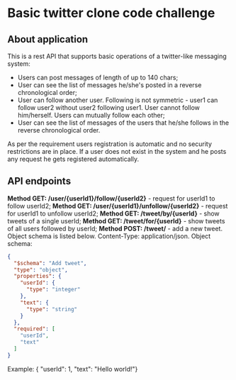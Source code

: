 # Basic twitter clone code challenge

## About application
This is a rest API that supports basic operations of a twitter-like messaging system:
* Users can post messages of length of up to 140 chars;
* User can see the list of messages he/she's posted in a reverse chronological order;
* User can follow another user. Following is not symmetric - user1 can follow user2 without user2 following user1. User cannot follow him/herself. Users can mutually follow each other;
* User can see the list of messages of the users that he/she follows in the reverse chronological order.

As per the requirement users registration is automatic and no security restrictions are in place. If a user does not exist in the system and he posts any request he gets registered automatically.

## API endpoints

**Method GET: /user/{userId1}/follow/{userId2}** - request for userId1 to follow userId2;
**Method GET: /user/{userId1}/unfollow/{userId2}** - request for userId1 to unfollow userId2;
**Method GET: /tweet/by/{userId}** - show tweets of a single userId;
**Method GET: /tweet/for/{userId}** - show tweets of all users followed by userId;
**Method POST: /tweet/** - add a new tweet. Object schema is listed below. Content-Type: application/json.
Object schema:
```json
{
  "$schema": "Add tweet",
  "type": "object",
  "properties": {
    "userId": {
      "type": "integer"
    },
    "text": {
      "type": "string"
    }
  },
  "required": [
    "userId",
    "text"
  ]
}
```
Example: { "userId": 1, "text": "Hello world!"}